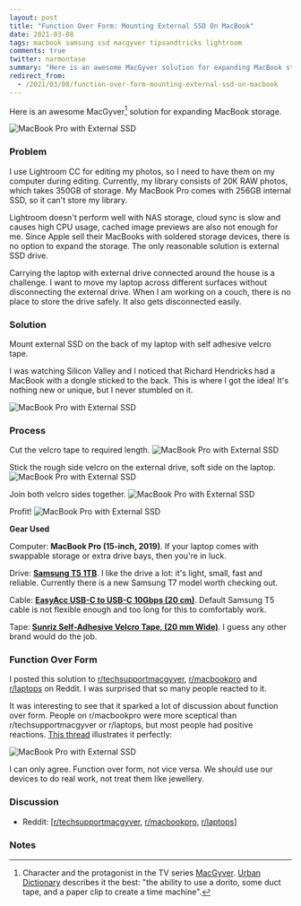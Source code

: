 ```yaml
---
layout: post
title: "Function Over Form: Mounting External SSD On MacBook"
date: 2021-03-08
tags: macbook samsung ssd macgyver tipsandtricks lightroom
comments: true
twitter: narmontase
summary: "Here is an awesome MacGyver solution for expanding MacBook storage. Mounting external SSD on the back of a laptop with self adhesive velcro tape."
redirect_from:
  - /2021/03/08/function-over-form-mounting-external-ssd-on-macbook
---
```

Here is an awesome MacGyver[^1] solution for expanding MacBook storage.

![MacBook Pro with External SSD](/images/2021/macbook-ssd-1.jpg)

### Problem
I use Lightroom CC for editing my photos, so I need to have them on my computer during editing. Currently, my library consists of 20K RAW photos, which takes 350GB of storage. My MacBook Pro comes with 256GB internal SSD, so it can't store my library.

Lightroom doesn't perform well with NAS storage, cloud sync is slow and causes high CPU usage, cached image previews are also not enough for me. Since Apple sell their MacBooks with soldered storage devices, there is no option to expand the storage. The only reasonable solution is external SSD drive.

Carrying the laptop with external drive connected around the house is a challenge. I want to move my laptop across different surfaces without disconnecting the external drive. When I am working on a couch, there is no place to store the drive safely. It also gets disconnected easily.

### Solution

Mount external SSD on the back of my laptop with self adhesive velcro tape.

I was watching Silicon Valley and I noticed that Richard Hendricks had a MacBook with a dongle sticked to the back. This is where I got the idea!
It's nothing new or unique, but I never stumbled on it.

![MacBook Pro with External SSD](/images/2021/apple-macbook-laptop-used-by-thomas-middleditch-as-richard-hendricks-in-silicon-valley-s6e1.jpg)

### Process

Cut the velcro tape to required length.
![MacBook Pro with External SSD](/images/2021/macbook-ssd-2.jpg)

Stick the rough side velcro on the external drive, soft side on the laptop.
![MacBook Pro with External SSD](/images/2021/macbook-ssd-3.jpg)

Join both velcro sides together.
![MacBook Pro with External SSD](/images/2021/macbook-ssd-4.jpg)

Profit!
![MacBook Pro with External SSD](/images/2021/macbook-ssd-5.jpg)

**Gear Used**

Computer: **MacBook Pro (15-inch, 2019)**. If your laptop comes with swappable storage or extra drive bays, then you're in luck.

Drive: **[Samsung T5 1TB](https://www.amazon.com/Samsung-T5-Portable-SSD-MU-PA1T0B/dp/B073H552FJ)**. I like the drive a lot: it's light, small, fast and reliable. Currently there is a new Samsung T7 model worth checking out.

Cable: **[EasyAcc USB-C to USB-C 10Gbps (20 cm)](https://www.amazon.com/dp/B08F9ZTN2J/ref=cm_sw_em_r_mt_dp_5SK71RET7RMZD38PWM5P)**. Default Samsung T5 cable is not flexible enough and too long for this to comfortably work.

Tape: **[Sunriz Self-Adhesive Velcro Tape, (20 mm Wide)](https://www.amazon.de/gp/product/B085NZ5JVT/ref=ppx_yo_dt_b_asin_title_o00_s01?ie=UTF8&psc=1)**. I guess any other brand would do the job.

### Function Over Form
I posted this solution to [r/techsupportmacgyver](https://www.reddit.com/r/techsupportmacgyver/comments/lyfioa/solution_for_external_ssd/), [r/macbookpro](https://www.reddit.com/r/macbookpro/comments/lyz5jq/solution_for_external_ssd/) and [r/laptops](https://www.reddit.com/r/laptops/comments/lyz5bf/solution_for_external_ssd/) on Reddit. I was surprised that so many people reacted to it.

It was interesting to see that it sparked a lot of discussion about function over form. People on r/macbookpro were more sceptical than r/techsupportmacgyver or r/laptops, but most people had positive reactions. [This thread](https://www.reddit.com/r/macbookpro/comments/lyz5jq/solution_for_external_ssd/gpyfaei?utm_source=share&utm_medium=web2x&context=3) illustrates it perfectly:

![MacBook Pro with External SSD](/images/2021/macbook-reddit-screenshot.png)

I can only agree. Function over form, not vice versa. We should use our devices to do real work, not treat them like jewellery.

### Discussion
- Reddit: [[r/techsupportmacgyver](https://www.reddit.com/r/techsupportmacgyver/comments/lyfioa/solution_for_external_ssd), [r/macbookpro](https://www.reddit.com/r/macbookpro/comments/lyz5jq/solution_for_external_ssd), [r/laptops](https://www.reddit.com/r/laptops/comments/lyz5bf/solution_for_external_ssd)]

### Notes
[^1]:Character and the protagonist in the TV series [MacGyver](https://www.imdb.com/title/tt0088559). [Urban Dictionary](https://www.urbandictionary.com/define.php?term=Macgyver) describes it the best: "the ability to use a dorito, some duct tape, and a paper clip to create a time machine".
